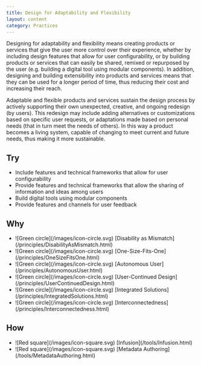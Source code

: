 ```yaml
---
title: Design for Adaptability and Flexibility
layout: content
category: Practices
---
```


Designing for adaptability and flexibility means creating products or services that give the user more control over their experience, whether by including design features that allow for user configurability, or by building products or services that can easily be shared, remixed or repurposed by the user (e.g. building a digital tool using modular components). In addition, designing and building extensibility into products and services means that they can be used for a longer period of time, thus reducing their cost and increasing their reach.

Adaptable and flexible products and services sustain the design process by actively supporting their own unexpected, creative, and ongoing redesign (by users). This redesign may include adding alternatives or customizations based on specific user requests, or adaptations made based on personal needs (that in turn meet the needs of others). In this way a product becomes a living system, capable of changing to meet current and future needs, thus making it more sustainable.

## Try
* Include features and technical frameworks that allow for user configurability
* Provide features and technical frameworks that allow the sharing of information and ideas among users
* Build digital tools using modular components
* Provide features and channels for user feedback

## Why
<ul class="docs-inclusive-design-guides-articleContentUseWhyHow"><li>![Green circle](/images/icon-circle.svg) [Disability as Mismatch](/principles/DisabilityAsMismatch.html)</li>
<li>![Green circle](/images/icon-circle.svg) [One-Size-Fits-One](/principles/OneSizeFitsOne.html)</li>
<li>![Green circle](/images/icon-circle.svg) [Autonomous User](/principles/AutonomousUser.html)</li>
<li>![Green circle](/images/icon-circle.svg) [User-Continued Design](/principles/UserContinuedDesign.html)</li>
<li>![Green circle](/images/icon-circle.svg) [Integrated Solutions](/principles/IntegratedSolutions.html)</li>
<li>![Green circle](/images/icon-circle.svg) [Interconnectedness](/principles/Interconnectedness.html)</li></ul>


## How
<ul class="docs-inclusive-design-guides-articleContentUseWhyHow"><li>![Red square](/images/icon-square.svg) [Infusion](/tools/Infusion.html)</li>
<li>![Red square](/images/icon-square.svg) [Metadata Authoring](/tools/MetadataAuthoring.html)</li></ul>

